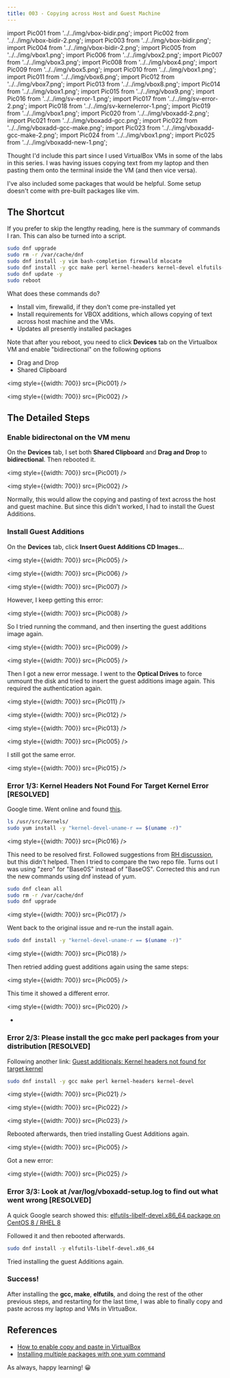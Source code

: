 ```yaml
---
title: 003 - Copying across Host and Guest Machine
---
```


import Pic001 from '../../img/vbox-bidir.png';
import Pic002 from '../../img/vbox-bidir-2.png';
import Pic003 from '../../img/vbox-bidir.png';
import Pic004 from '../../img/vbox-bidir-2.png';
import Pic005 from '../../img/vbox1.png';
import Pic006 from '../../img/vbox2.png';
import Pic007 from '../../img/vbox3.png';
import Pic008 from '../../img/vbox4.png';
import Pic009 from '../../img/vbox5.png';
import Pic010 from '../../img/vbox1.png';
import Pic011 from '../../img/vbox6.png';
import Pic012 from '../../img/vbox7.png';
import Pic013 from '../../img/vbox8.png';
import Pic014 from '../../img/vbox1.png';
import Pic015 from '../../img/vbox9.png';
import Pic016 from '../../img/sv-error-1.png';
import Pic017 from '../../img/sv-error-2.png';
import Pic018 from '../../img/sv-kernelerror-1.png';
import Pic019 from '../../img/vbox1.png';
import Pic020 from '../../img/vboxadd-2.png';
import Pic021 from '../../img/vboxadd-gcc.png';
import Pic022 from '../../img/vboxadd-gcc-make.png';
import Pic023 from '../../img/vboxadd-gcc-make-2.png';
import Pic024 from '../../img/vbox1.png';
import Pic025 from '../../img/vboxadd-new-1.png';


Thought I'd include this part since I used VirtualBox VMs in some of the labs in this series. I was having issues copying text from my laptop and then pasting them onto the terminal inside the VM (and then vice versa).

I've also included some packages that would be helpful. Some setup doesn't come with pre-built packages like vim.

## The Shortcut

If you prefer to skip the lengthy reading, here is the summary of commands I ran. This can also be turned into a script. 

```bash
sudo dnf upgrade
sudo rm -r /var/cache/dnf
sudo dnf install -y vim bash-completion firewalld mlocate
sudo dnf install -y gcc make perl kernel-headers kernel-devel elfutils-libelf-devel.x86_64
sudo dnf update -y
sudo reboot
```

What does these commands do?

- Install vim, firewalld, if they don't come pre-installed yet
- Install requirements for VBOX additions, which allows copying of text across host machine and the VMs.
- Updates all presently installed packages

Note that after you reboot, you need to click **Devices** tab on the Virtualbox VM and enable "bidirectional" on the following options

- Drag and Drop
- Shared Clipboard


<img style={{width: 700}} src={Pic001} />



<img style={{width: 700}} src={Pic002} />



## The Detailed Steps


### Enable bidirectonal on the VM menu

On the **Devices** tab, I set both **Shared Clipboard** and **Drag and Drop** to **bidirectional**. Then rebooted it.


<img style={{width: 700}} src={Pic001} />



<img style={{width: 700}} src={Pic002} />


Normally, this would allow the copying and pasting of text across the host and guest machine. But since this didn't worked, I had to install the Guest Additions.

### Install Guest Additions

On the **Devices** tab, click **Insert Guest Additions CD Images..**.


<img style={{width: 700}} src={Pic005} />


<img style={{width: 700}} src={Pic006} />


<img style={{width: 700}} src={Pic007} />


However, I keep getting this error:

<img style={{width: 700}} src={Pic008} />


So I tried running the command, and then inserting the guest additions image again.

<img style={{width: 700}} src={Pic009} />


<img style={{width: 700}} src={Pic005} />


Then I got a new error message. I went to the **Optical Drives** to force unmount the disk and tried to insert the guest additions image again. This required the authentication again.

<img style={{width: 700}} src={Pic011} />


<img style={{width: 700}} src={Pic012} />


<img style={{width: 700}} src={Pic013} />


<img style={{width: 700}} src={Pic005} />


I still got the same error.


<img style={{width: 700}} src={Pic015} />



### Error 1/3: Kernel Headers Not Found For Target Kernel Error [RESOLVED]

Google time. Went online and found [this](https://www.dev2qa.com/how-to-resolve-virtualbox-guest-additions-kernel-headers-not-found-for-target-kernel-error/).

```bash
ls /usr/src/kernels/
sudo yum install -y "kernel-devel-uname-r == $(uname -r)"
```


<img style={{width: 700}} src={Pic016} />


This need to be resolved first. Followed suggestions from [RH discussion](https://access.redhat.com/discussions/4656371), but this didn't helped.
Then I tried to compare the two repo file. Turns out I was using "zero" for "Base0S" instead of "BaseOS". Corrected this and run the new commands using dnf instead of yum.

```bash
sudo dnf clean all
sudo rm -r /var/cache/dnf
sudo dnf upgrade
```


<img style={{width: 700}} src={Pic017} />


Went back to the original issue and re-run the install again.

```bash
sudo dnf install -y "kernel-devel-uname-r == $(uname -r)"
```


<img style={{width: 700}} src={Pic018} />


Then retried adding guest additions again using the same steps:


<img style={{width: 700}} src={Pic005} />


This time it showed a different error.


<img style={{width: 700}} src={Pic020} />

-

### Error 2/3: Please install the gcc make perl packages from your distribution [RESOLVED] 

Following another link: [Guest additionals: Kernel headers not found for target kernel](https://superuser.com/questions/1532590/guest-additionals-kernel-headers-not-found-for-target-kernel)

```bash
sudo dnf install -y gcc make perl kernel-headers kernel-devel
```


<img style={{width: 700}} src={Pic021} />


<img style={{width: 700}} src={Pic022} />


<img style={{width: 700}} src={Pic023} />


Rebooted afterwards, then tried installing Guest Additions again.


<img style={{width: 700}} src={Pic005} />



Got a new error:


<img style={{width: 700}} src={Pic025} />



### Error 3/3: Look at /var/log/vboxadd-setup.log to find out what went wrong [RESOLVED]

A quick Google search showed this: [elfutils-libelf-devel.x86_64 package on CentOS 8 / RHEL 8](https://linux-packages.com/centos-8/package/elfutils-libelf-develx86-64)

Followed it and then rebooted afterwards.

```bash
sudo dnf install -y elfutils-libelf-devel.x86_64
```

Tried installing the guest Additions again.


### Success!

After installing the **gcc, make**, **elfutils**, and doing the rest of the other previous steps, and restarting for the last time, I was able to finally copy and paste across my laptop and VMs in VIrtuaBox.




## References

- [How to enable copy and paste in VirtualBox](https://www.techrepublic.com/article/how-to-enable-copy-and-paste-in-virtualbox/)
- [Installing multiple packages with one yum command](https://unix.stackexchange.com/questions/7638/installing-multiple-packages-with-one-yum-command)


As always, happy learning! 😀
